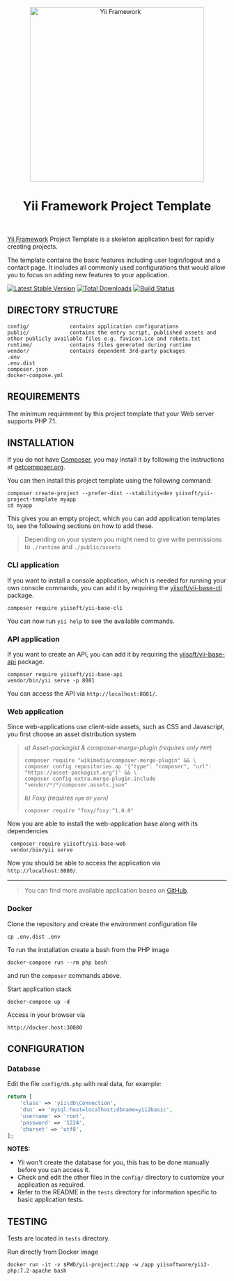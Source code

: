 <p align="center">
    <a href="http://www.yiiframework.com/" target="_blank">
        <img src="https://www.yiiframework.com/files/logo/yii.png" width="400" alt="Yii Framework" />
    </a>
    <h1 align="center">Yii Framework Project Template</h1>
    <br>
</p>

[Yii Framework] Project Template is a skeleton application best for
rapidly creating projects.

[Yii Framework]: http://www.yiiframework.com/

The template contains the basic features including user login/logout and a contact page.
It includes all commonly used configurations that would allow you to focus on adding new
features to your application.

[![Latest Stable Version](https://img.shields.io/packagist/v/yiisoft/yii-project-template.svg)](https://packagist.org/packages/yiisoft/yii-project-template)
[![Total Downloads](https://img.shields.io/packagist/dt/yiisoft/yii-project-template.svg)](https://packagist.org/packages/yiisoft/yii-project-template)
[![Build Status](https://travis-ci.org/yiisoft/yii-project-template.svg?branch=master)](https://travis-ci.org/yiisoft/yii-project-template)

DIRECTORY STRUCTURE
-------------------

```
config/             contains application configurations
public/             contains the entry script, published assets and other publicly available files e.g. favicon.ico and robots.txt
runtime/            contains files generated during runtime
vendor/             contains dependent 3rd-party packages
.env
.env.dist
composer.json
docker-compose.yml
```

REQUIREMENTS
------------
 

The minimum requirement by this project template that your Web server supports PHP 7.1.


INSTALLATION
------------

If you do not have [Composer](http://getcomposer.org/), you may install it by following the instructions
at [getcomposer.org](http://getcomposer.org/doc/00-intro.md#installation-nix).

You can then install this project template using the following command:

    composer create-project --prefer-dist --stability=dev yiisoft/yii-project-template myapp
    cd myapp

This gives you an empty project, which you can add application templates to, see the following sections on how
to add these.

> Depending on your system you might need to give write permissions to `./runtime` and `./public/assets`

### CLI application

If you want to install a console application, which is needed for running your own console commands, you can add it
by requiring the [yiisoft/yii-base-cli](https://github.com/yiisoft/yii-base-cli) package.

    composer require yiisoft/yii-base-cli

You can now run `yii help` to see the available commands.

### API application

If you want to create an API, you can add it by requiring the [yiisoft/yii-base-api](https://github.com/yiisoft/yii-base-api) package.

    composer require yiisoft/yii-base-api
    vendor/bin/yii serve -p 8081
    
You can access the API via `http://localhost:8081/`.

### Web application

Since web-applications use client-side assets, such as CSS and Javascript, you first choose an asset distribution system

> *a) Asset-packagist & composer-merge-plugin (requires only `PHP`)*
> 
>     composer require "wikimedia/composer-merge-plugin" && \
>     composer config repositories.ap '{"type": "composer", "url": "https://asset-packagist.org"}' && \
>     composer config extra.merge-plugin.include "vendor/*/*/composer.assets.json"
>         
> *b) Foxy (requires `npm` or `yarn`)*
> 
>     composer require "foxy/foxy:^1.0.0"
> 

Now you are able to install the web-application base along with its dependencies
 
     composer require yiisoft/yii-base-web
     vendor/bin/yii serve
 
Now you should be able to access the application via `http://localhost:8080/`.

---

> You can find more available application bases on [GitHub](https://github.com/yiisoft?utf8=✓&q=yii-base).


### Docker

Clone the repository and create the environment configuration file

    cp .env.dist .env

To run the installation create a bash from the PHP image

    docker-compose run --rm php bash
    
and run the `composer` commands above.
   
Start application stack

    docker-compose up -d
    
Access in your browser via

~~~
http://docker.host:30080
~~~

CONFIGURATION
-------------

### Database

Edit the file `config/db.php` with real data, for example:

```php
return [
    'class' => 'yii\db\Connection',
    'dsn' => 'mysql:host=localhost;dbname=yii2basic',
    'username' => 'root',
    'password' => '1234',
    'charset' => 'utf8',
];
```

**NOTES:**
- Yii won't create the database for you, this has to be done manually before you can access it.
- Check and edit the other files in the `config/` directory to customize your application as required.
- Refer to the README in the `tests` directory for information specific to basic application tests.


TESTING
-------

Tests are located in `tests` directory.

Run directly from Docker image

    docker run -it -v $PWD/yii-project:/app -w /app yiisoftware/yii2-php:7.2-apache bash
